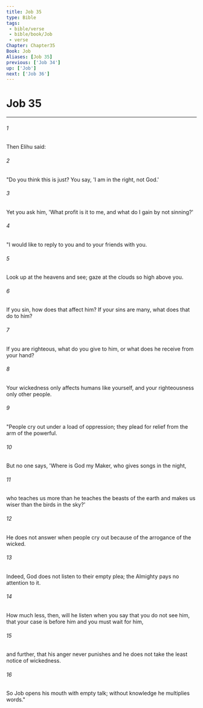```yaml
---
title: Job 35
type: Bible
tags:
 - bible/verse
 - bible/book/Job
 - verse
Chapter: Chapter35
Book: Job
Aliases: [Job 35]
previous: ['Job 34']
up: ['Job']
next: ['Job 36']
---
```

# Job 35

***


###### 1 
Then Elihu said: 

###### 2 
"Do you think this is just? You say, 'I am in the right, not God.' 

###### 3 
Yet you ask him, 'What profit is it to me, and what do I gain by not sinning?' 

###### 4 
"I would like to reply to you and to your friends with you. 

###### 5 
Look up at the heavens and see; gaze at the clouds so high above you. 

###### 6 
If you sin, how does that affect him? If your sins are many, what does that do to him? 

###### 7 
If you are righteous, what do you give to him, or what does he receive from your hand? 

###### 8 
Your wickedness only affects humans like yourself, and your righteousness only other people. 

###### 9 
"People cry out under a load of oppression; they plead for relief from the arm of the powerful. 

###### 10 
But no one says, 'Where is God my Maker, who gives songs in the night, 

###### 11 
who teaches us more than he teaches the beasts of the earth and makes us wiser than the birds in the sky?' 

###### 12 
He does not answer when people cry out because of the arrogance of the wicked. 

###### 13 
Indeed, God does not listen to their empty plea; the Almighty pays no attention to it. 

###### 14 
How much less, then, will he listen when you say that you do not see him, that your case is before him and you must wait for him, 

###### 15 
and further, that his anger never punishes and he does not take the least notice of wickedness. 

###### 16 
So Job opens his mouth with empty talk; without knowledge he multiplies words." 
